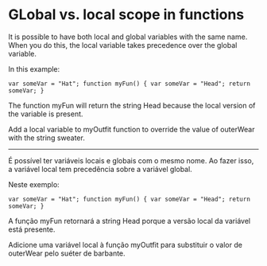 # GLobal vs. local scope in functions

It is possible to have both local and global variables with the same name. When you do this, the local variable takes precedence over the global variable.

In this example:

`var someVar = "Hat";
function myFun() {
  var someVar = "Head";
  return someVar;
}`

The function myFun will return the string Head because the local version of the variable is present.

Add a local variable to myOutfit function to override the value of outerWear with the string sweater.

---

É possível ter variáveis locais e globais com o mesmo nome. Ao fazer isso, a variável local tem precedência sobre a variável global.

Neste exemplo:

`var someVar = "Hat";
function myFun() {
   var someVar = "Head";
   return someVar;
}`

A função myFun retornará a string Head porque a versão local da variável está presente.

Adicione uma variável local à função myOutfit para substituir o valor de outerWear pelo suéter de barbante.